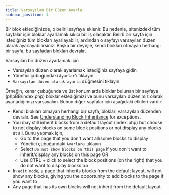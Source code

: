 ```yaml
---
title: Varsayılan Bir Düzen Ayarla
sidebar_position: 4
---
```


Bir blok eklediğinizde, o belirli sayfaya eklenir. Bu nedenle, sitenizdeki tüm sayfalar için bloklar ayarlamak sıkıcı bir iş olacaktır. Belirli bir sayfa için istediğiniz tüm blokları ayarlayabilir, ardından o sayfayı varsayılan düzen olarak ayarlayabilirsiniz. Başka bir deyişle, kendi blokları olmayan herhangi bir sayfa, bu sayfadan blokları devralır.

Varsayılan bir düzen ayarlamak için
* Varsayılan düzen olarak ayarlamak istediğiniz sayfaya gidin
* Yönetici çubuğundaki `Ayarlar`'ı tıklayın
* `Varsayılan düzen olarak ayarla` düğmesini tıklayın

Örneğin, kenar çubuğunda ve üst konumlarda bloklar bulunan bir sayfaya (phpBB/index.php) bloklar eklediğimizi ve bunu varsayılan düzenimiz olarak ayarladığımızı varsayalım. Bunun diğer sayfalar için aşağıdaki etkileri vardır:
* Kendi blokları olmayan herhangi bir sayfa, blokları varsayılan düzenden devralır. See [Understanding Block Inheritance](/docs/user/site/block-inheritance) for exceptions.
* You may still inherit blocks from a default layout (index.php) but choose to not display blocks on some block positions or not display any blocks at all. Bunu yapmak için,
    * Go to the page that you don't want all/some blocks to display
    * Yönetici çubuğundaki `Ayarlar`a tıklayın
    * Select `Do not show blocks on this page` if you don't want to inherit/display any blocks on this page OR
    * Use CTRL + click to select the block positions (on the right) that you do not want to display blocks on
* In `edit mode`, a page that inherits blocks from the default layout, will not show any blocks, giving you the opportunity to add blocks to the page if you want to
* Any page that has its own blocks will not inherit from the default layout
